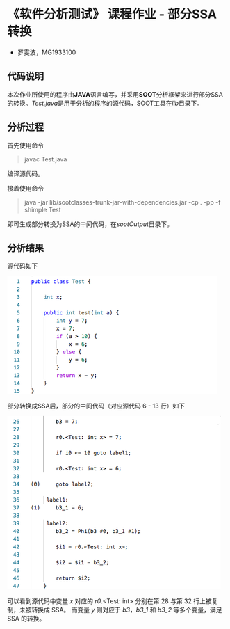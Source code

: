 # 《软件分析测试》 课程作业 - 部分SSA转换
- 罗雯波，MG1933100

## 代码说明
本次作业所使用的程序由**JAVA**语言编写，并采用**SOOT**分析框架来进行部分SSA的转换。*Test.java*是用于分析的程序的源代码，SOOT工具在*lib*目录下。

## 分析过程
首先使用命令  
> javac Test.java

编译源代码。

接着使用命令
> java -jar lib/sootclasses-trunk-jar-with-dependencies.jar -cp . -pp -f shimple Test 

即可生成部分转换为SSA的中间代码，在*sootOutput*目录下。

## 分析结果
源代码如下

![source](./res/source.png)

部分转换成SSA后，部分的中间代码（对应源代码 6 - 13 行）如下

![grimple](./res/grimple.png)

可以看到源代码中变量 *x* 对应的 *r0*.<Test: int> 分别在第 28 与第 32 行上被复制，未被转换成 SSA。
而变量 *y* 则对应于 *b3*，*b3_1* 和 *b3_2* 等多个变量，满足 SSA 的转换。